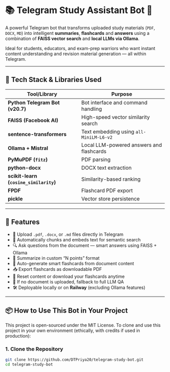 # 📚 Telegram Study Assistant Bot 🤖

A powerful Telegram bot that transforms uploaded study materials (`PDF`, `DOCX`, `MD`) into intelligent **summaries**, **flashcards** and **answers** using a combination of **FAISS vector search** and **local LLMs via Ollama**.

Ideal for students, educators, and exam-prep warriors who want instant content understanding and revision material generation — all within Telegram.

---

## 🧠 Tech Stack & Libraries Used

| Tool/Library                        | Purpose |
|------------------------------------|---------|
| **Python Telegram Bot (v20.7)**    | Bot interface and command handling |
| **FAISS (Facebook AI)**            | High-speed vector similarity search |
| **sentence-transformers**          | Text embedding using `all-MiniLM-L6-v2` |
| **Ollama + Mistral**               | Local LLM-powered answers and flashcards |
| **PyMuPDF (`fitz`)**               | PDF parsing |
| **python-docx**                    | DOCX text extraction |
| **scikit-learn (`cosine_similarity`)** | Similarity-based ranking |
| **FPDF**                           | Flashcard PDF export |
| **pickle**                         | Vector store persistence |

---

## 🚀 Features

- 📄 Upload `.pdf`, `.docx`, or `.md` files directly in Telegram
- 🧠 Automatically chunks and embeds text for semantic search
- 🔍 Ask questions from the document — smart answers using FAISS + Ollama
- 🧾 Summarize in custom “N points” format
- 🧠 Auto-generate smart flashcards from document content
- 📥 Export flashcards as downloadable PDF
- 🔄 Reset content or download your flashcards anytime
- 🧠 If no document is uploaded, fallback to full LLM QA
- 🛠️ Deployable locally or on **Railway** (excluding Ollama features)

---

## 📦 How to Use This Bot in Your Project

This project is open-sourced under the MIT License.
To clone and use this project in your own environment (ethically, with credits if used in production):

### 1. Clone the Repository

```bash
git clone https://github.com/DTPriya20/telegram-study-bot.git
cd telegram-study-bot




